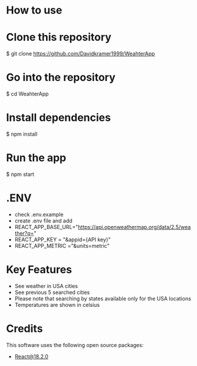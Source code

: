 # How to use

# Clone this repository
$ git clone https://github.com/Davidkramer1999/WeahterApp

# Go into the repository
$ cd WeahterApp

# Install dependencies
$ npm install

# Run the app
$ npm start

# .ENV
 - check .env.example
 - create .env file and add
 - REACT_APP_BASE_URL="https://api.openweathermap.org/data/2.5/weather?q="
 - REACT_APP_KEY = "&appid={API key}" 
 - REACT_APP_METRIC ="&units=metric"

# Key Features
 - See weather in USA cities 
 - See previous 5 searched cities
 - Please note that searching by states available only for the USA locations
 - Temperatures are shown in celsius

# Credits
 This software uses the following open source packages:
  - React@18.2.0
